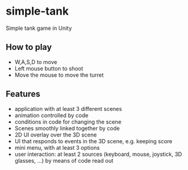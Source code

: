 # simple-tank
Simple tank game in Unity

## How to play
* W,A,S,D to move
* Left mouse button to shoot
* Move the mouse to move the turret

## Features
* application with at least 3 different scenes
* animation controlled by code
* conditions in code for changing the scene
* Scenes smoothly linked together by code
* 2D UI overlay over the 3D scene
* UI that responds to events in the 3D scene, e.g. keeping score
* mini menu, with at least 3 options
* user interaction: at least 2 sources (keyboard, mouse, joystick, 3D glasses, ...) by means of code read out
